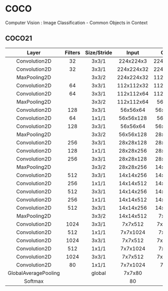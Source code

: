 # COCO

Computer Vision : Image Classification - Common Objects in Context

## COCO21

| Layer                | Filters | Size/Stride |    Input    |   Output   |
|:--------------------:|:-------:|:-----------:|:-----------:|:----------:|
| Convolution2D        |      32 |       3x3/1 |  224x224x3  | 224x224x32 |
| Convolution2D        |      32 |       3x3/1 |  224x224x32 | 224x224x32 |
|  MaxPooling2D        |         |       3x3/2 |  224x224x32 | 112x112x32 |
| Convolution2D        |      64 |       3x3/1 |  112x112x32 | 112x112x64 |
| Convolution2D        |      64 |       3x3/1 |  112x112x64 | 112x112x64 |
|  MaxPooling2D        |         |       3x3/2 |  112x112x64 |  56x56x64  |
| Convolution2D        |     128 |       3x3/1 |   56x56x64  |  56x56x128 |
| Convolution2D        |      64 |       1x1/1 |   56x56x128 |  56x56x64  |
| Convolution2D        |     128 |       3x3/1 |   56x56x64  |  56x56x128 |
|  MaxPooling2D        |         |       3x3/2 |   56x56x128 |  28x28x128 |
| Convolution2D        |     256 |       3x3/1 |   28x28x128 |  28x28x256 |
| Convolution2D        |     128 |       1x1/1 |   28x28x256 |  28x28x128 |
| Convolution2D        |     256 |       3x3/1 |   28x28x128 |  28x28x256 |
|  MaxPooling2D        |         |       3x3/2 |   28x28x256 |  14x14x256 |
| Convolution2D        |     512 |       3x3/1 |   14x14x256 |  14x14x512 |
| Convolution2D        |     256 |       1x1/1 |   14x14x512 |  14x14x256 |
| Convolution2D        |     512 |       3x3/1 |   14x14x256 |  14x14x512 |
| Convolution2D        |     256 |       1x1/1 |   14x14x512 |  14x14x256 |
| Convolution2D        |     512 |       3x3/1 |   14x14x256 |  14x14x512 |
|  MaxPooling2D        |         |       3x3/2 |   14x14x512 |   7x7x512  |
| Convolution2D        |    1024 |       3x3/1 |    7x7x512  |   7x7x1024 |
| Convolution2D        |     512 |       1x1/1 |    7x7x1024 |   7x7x512  |
| Convolution2D        |    1024 |       3x3/1 |    7x7x512  |   7x7x1024 |
| Convolution2D        |     512 |       1x1/1 |    7x7x1024 |   7x7x512  |
| Convolution2D        |    1024 |       3x3/1 |    7x7x512  |   7x7x1024 |
| Convolution2D        |      80 |       1x1/1 |    7x7x1024 |   7x7x80   |
| GlobalAveragePooling |         |      global |    7x7x80   |       80   |
| Softmax              |         |             |        80   |       80   |
